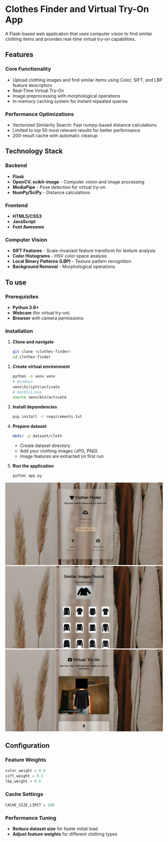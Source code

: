 # Clothes Finder and Virtual Try-On App

A Flask-based web application that uses  computer vision to find similar clothing items and provides real-time virtual try-on capabilities.

## Features

### Core Functionality
- Upload clothing images and find similar items using Color, SIFT, and LBP feature descriptors
- Real-Time Virtual Try-On
- Image preprocessing with morphological operations
- In-memory caching system for instant repeated queries



### Performance Optimizations
- Vectorized Similarity Search: Fast numpy-based distance calculations
- Limited to top 50 most relevant results for better performance
- 200-result cache with automatic cleanup

## Technology Stack

### Backend
- **Flask** 
- **OpenCV, scikit-image** - Computer vision and image processing
- **MediaPipe** - Pose detection for virtual try-on
- **NumPy/SciPy** - Distance calculations

### Frontend
- **HTML5/CSS3**
- **JavaScript**
- **Font Awesome** 

### Computer Vision
- **SIFT Features** - Scale-invariant feature transform for texture analysis
- **Color Histograms** - HSV color space analysis
- **Local Binary Patterns (LBP)** - Texture pattern recognition
- **Background Removal** - Morphological operations


## To use

### Prerequisites
- **Python 3.8+**
- **Webcam** (for virtual try-on)
- **Browser** with camera permissions

### Installation

1. **Clone and navigate**
   ```bash
   git clone <clothes-finder>
   cd clothes-finder
   ```

2. **Create virtual environment**
   ```bash
   python -m venv venv
   # Windows
   venv\Scripts\activate
   # macOS/Linux
   source venv/bin/activate
   ```

3. **Install dependencies**
   ```bash
   pip install -r requirements.txt
   ```

4. **Prepare dataset**
   ```bash
   mkdir -p dataset/cloth
   ```
   - Create dataset directory
   - Add your clothing images (JPG, PNG)
   - Image features are extracted on first run

5. **Run the application**
   ```bash
   python app.py
   ```
![Home page](image-1.png)
![Results page](image-2.png)
![Try on page](image.png)

## Configuration

### Feature Weights 
```python
color_weight = 0.8 
sift_weight = 0.5    
lbp_weight = 0.6     
```

### Cache Settings
```python
CACHE_SIZE_LIMIT = 200 
```

### Performance Tuning
- **Reduce dataset size** for faster initial load
- **Adjust feature weights** for different clothing types
